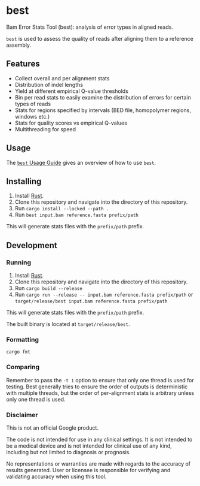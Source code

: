 # best

Bam Error Stats Tool (best): analysis of error types in aligned reads.

`best` is used to assess the quality of reads after aligning them to a
reference assembly.

## Features

* Collect overall and per alignment stats
* Distribution of indel lengths
* Yield at different empirical Q-value thresholds
* Bin per read stats to easily examine the distribution of errors for certain
  types of reads
* Stats for regions specified by intervals (BED file, homopolymer regions,
  windows etc.)
* Stats for quality scores vs empirical Q-values
* Multithreading for speed

## Usage

The [`best` Usage Guide](Usage.md) gives an overview of how to use `best`.

## Installing

1. Install [Rust](https://www.rust-lang.org/tools/install).
2. Clone this repository and navigate into the directory of this repository.
3. Run `cargo install --locked --path .`
4. Run `best input.bam reference.fasta prefix/path`

This will generate stats files with the `prefix/path` prefix.

## Development

### Running

1. Install [Rust](https://www.rust-lang.org/tools/install).
2. Clone this repository and navigate into the directory of this repository.
3. Run `cargo build --release`
4. Run `cargo run --release -- input.bam reference.fasta prefix/path` or
   `target/release/best input.bam reference.fasta prefix/path`

This will generate stats files with the `prefix/path` prefix.

The built binary is located at `target/release/best`.

### Formatting

```
cargo fmt
```

### Comparing

Remember to pass the `-t 1` option to ensure that only one thread is used for
testing. Best generally tries to ensure the order of outputs is deterministic
with multiple threads, but the order of per-alignment stats is arbitrary unless
only one thread is used.

### Disclaimer

This is not an official Google product.

The code is not intended for use in any clinical settings.  It is not intended to be a medical device and is not intended for clinical use of any kind, including but not limited to diagnosis or prognosis.

No representations or warranties are made with regards to the accuracy of results generated.  User or licensee is responsible for verifying and validating accuracy when using this tool.
